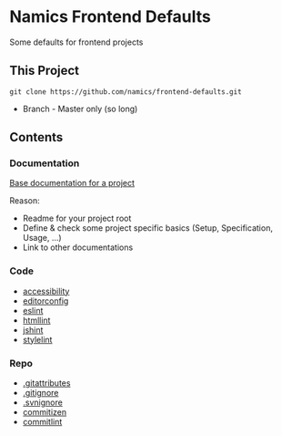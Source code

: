 # Namics Frontend Defaults

Some defaults for frontend projects

## This Project

    git clone https://github.com/namics/frontend-defaults.git

* Branch - Master only (so long)

## Contents

### Documentation

[Base documentation for a project](/doc/README.md)

Reason: 

* Readme for your project root
* Define & check some project specific basics (Setup, Specification, Usage, ...)
* Link to other documentations

### Code

* [accessibility](codequality/accessibility/)
* [editorconfig](editorconfig/)
* [eslint](codequality/eslint/)
* [htmllint](codequality/htmllint/)
* [jshint](codequality/jshint/)
* [stylelint](codequality/stylelint/)

### Repo

* [.gitattributes](repo/gitattributes/)
* [.gitignore](repo/gitignore/)
* [.svnignore](repo/svnignore/)
* [commitizen](repo/commitizen)
* [commitlint](repo/commitlint)
